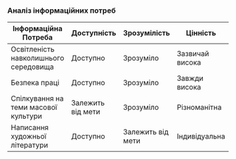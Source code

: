 ### Аналіз інформаційних потреб
| Інформаційна Потреба                      | Доступність        | Зрозумілість     | Цінність        | Актуальність       |
|------------------------------------------|-------------------|------------------|-----------------|--------------------|
| Освітленість навколишнього середовища   | Доступно          | Зрозуміло        | Зазвичай висока | Зазвичай висока    |
| Безпека праці                             | Доступно          | Зрозуміло        | Завжди висока   | Завжди висока      |
| Спілкування на теми масової культури     | Залежить від мети  | Зрозуміло        | Різноманітна    | Різноманітна       |
| Написання художньої літератури            | Доступно          | Залежить від мети | Індивідуальна   | Індивідуальна      |
